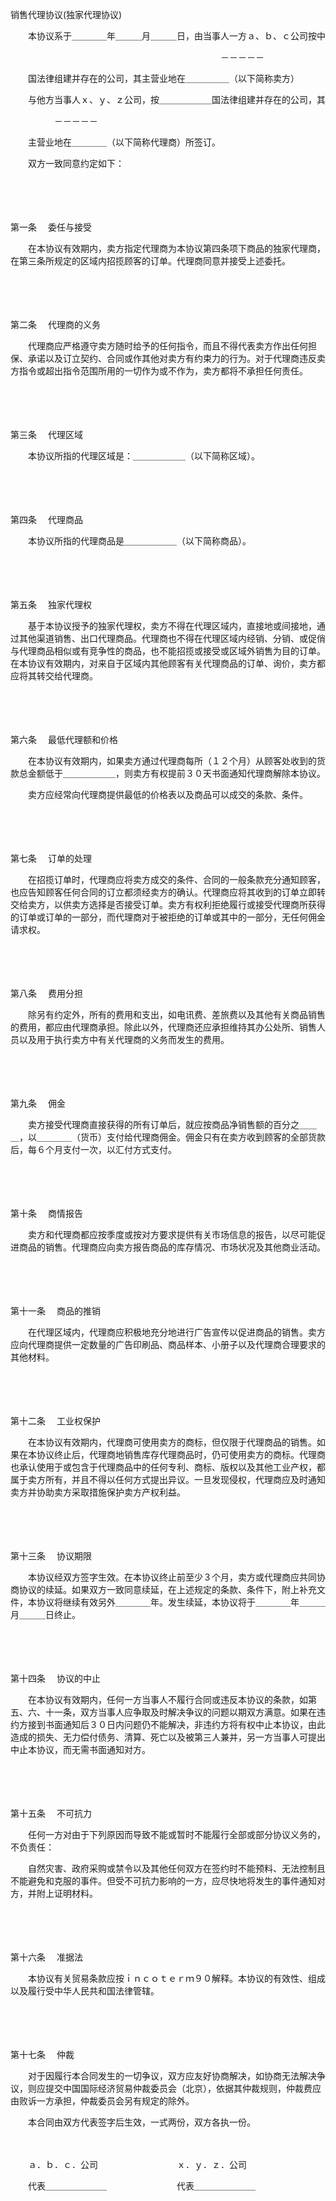 



销售代理协议(独家代理协议)



 

　　本协议系于＿＿＿＿年＿＿＿月＿＿＿日，由当事人一方ａ、ｂ、ｃ公司按中

　　　　　　　　　　　　　　　　　　　　　　　　－－－－－

　　国法律组建并存在的公司，其主营业地在＿＿＿＿＿（以下简称卖方）

　　与他方当事人ｘ、ｙ、ｚ公司，按＿＿＿＿＿＿国法律组建并存在的公司，其

　　　　　－－－－－

　　主营业地在＿＿＿＿（以下简称代理商）所签订。

　　双方一致同意约定如下：

　　

　　

第一条
　委任与接受

　　在本协议有效期内，卖方指定代理商为本协议第四条项下商品的独家代理商，在第三条所规定的区域内招揽顾客的订单。代理商同意并接受上述委托。

　　

　　

第二条
　代理商的义务

　　代理商应严格遵守卖方随时给予的任何指令，而且不得代表卖方作出任何担保、承诺以及订立契约、合同或作其他对卖方有约束力的行为。对于代理商违反卖方指令或超出指令范围所用的一切作为或不作为，卖方都将不承担任何责任。

　　

　　

第三条
　代理区域

　　本协议所指的代理区域是：＿＿＿＿＿＿（以下简称区域）。

　　

　　

第四条
　代理商品

　　本协议所指的代理商品是＿＿＿＿＿＿（以下简称商品）。

　　

　　

第五条
　独家代理权

　　基于本协议授予的独家代理权，卖方不得在代理区域内，直接地或间接地，通过其他渠道销售、出口代理商品。代理商也不得在代理区域内经销、分销、或促俏与代理商品相似或有竞争性的商品，也不能招揽或接受或区域外销售为目的订单。在本协议有效期内，对来自于区域内其他顾客有关代理商品的订单、询价，卖方都应将其转交给代理商。

　　

　　

第六条
　最低代理额和价格

　　在本协议有效期内，如果卖方通过代理商每所（１２个月）从顾客处收到的货款总金额低于＿＿＿＿＿＿，则卖方有权提前３０天书面通知代理商解除本协议。

　　卖方应经常向代理商提供最低的价格表以及商品可以成交的条款、条件。

　　

　　

第七条
　订单的处理

　　在招揽订单时，代理商应将卖方成交的条件、合同的一般条款充分通知顾客，也应告知顾客任何合同的订立都须经卖方的确认。代理商应将其收到的订单立即转交给卖方，以供卖方选择是否接受订单。卖方有权利拒绝履行或接受代理商所获得的订单或订单的一部分，而代理商对于被拒绝的订单或其中的一部分，无任何佣金请求权。

　　

　　

第八条
　费用分担

　　除另有约定外，所有的费用和支出，如电讯费、差旅费以及其他有关商品销售的费用，都应由代理商承担。除此以外，代理商还应承担维持其办公处所、销售人员以及用于执行卖方中有关代理商的义务而发生的费用。

　　

　　

第九条
　佣金

　　卖方接受代理商直接获得的所有订单后，就应按商品净销售额的百分之＿＿＿，以＿＿＿＿（货币）支付给代理商佣金。佣金只有在卖方收到顾客的全部货款后，每６个月支付一次，以汇付方式支付。

　　

　　

第十条
　商情报告

　　卖方和代理商都应按季度或按对方要求提供有关市场信息的报告，以尽可能促进商品的销售。代理商应向卖方报告商品的库存情况、市场状况及其他商业活动。

　　

　　

第十一条
　商品的推销

　　在代理区域内，代理商应积极地充分地进行广告宣传以促进商品的销售。卖方应向代理商提供一定数量的广告印刷品、商品样本、小册子以及代理商合理要求的其他材料。

　　

　　

第十二条
　工业权保护

　　在本协议有效期内，代理商可使用卖方的商标，但仅限于代理商品的销售。如果在本协议终止后，代理商地销售库存代理商品时，仍可使用卖方的商标。代理商也承认使用于或包含于代理商品中的任何专利、商标、版权以及其他工业产权，都属于卖方所有，并且不得以任何方式提出异议。一旦发现侵权，代理商应及时通知卖方并协助卖方采取措施保护卖方产权利益。

　　

　　

第十三条
　协议期限

　　本协议经双方签字生效。在本协议终止前至少３个月，卖方或代理商应共同协商协议的续延。如果双方一致同意续延，在上述规定的条款、条件下，附上补充文件，本协议将继续有效另外＿＿＿＿年。发生续延，本协议将于＿＿＿＿年＿＿＿月＿＿＿日终止。

　　

　　

第十四条
　协议的中止

　　在本协议有效期内，任何一方当事人不履行合同或违反本协议的条款，如第五、六、十一条，双方当事人应争取及时解决争议的问题以期双方满意。如果在违约方接到书面通知后３０日内问题仍不能解决，非违约方将有权中止本协议，由此造成的损失、无力偿付债务、清算、死亡以及被第三人兼并，另一方当事人可提出中止本协议，而无需书面通知对方。

　　

　　

第十五条
　不可抗力

　　任何一方对由于下列原因而导致不能或暂时不能履行全部或部分协议义务的，不负责任：

　　自然灾害、政府采购或禁令以及其他任何双方在签约时不能预料、无法控制且不能避免和克服的事件。但受不可抗力影响的一方，应尽快地将发生的事件通知对方，并附上证明材料。

　　

　　

第十六条
　准据法

　　本协议有关贸易条款应按ｉｎｃｏｔｅｒｍ９０解释。本协议的有效性、组成以及履行受中华人民共和国法律管辖。

　　

　　

第十七条
　仲裁

　　对于因履行本合同发生的一切争议，双方应友好协商解决，如协商无法解决争议，则应提交中国国际经济贸易仲裁委员会（北京），依据其仲裁规则，仲裁费应由败诉一方承担，仲裁委员会另有规定的除外。

　　本合同由双方代表签字后生效，一式两份，双方各执一份。

　　

　　ａ．ｂ．ｃ．公司　　　　　　　　　ｘ．ｙ．ｚ．公司

　　代表＿＿＿＿＿＿＿　　　　　　　　代表＿＿＿＿＿＿＿